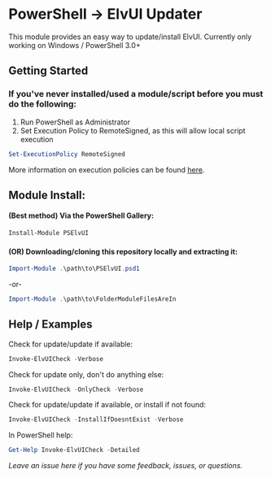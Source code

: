 PowerShell -> ElvUI Updater
======
This module provides an easy way to update/install ElvUI.
Currently only working on Windows / PowerShell 3.0+

## Getting Started
### If you've never installed/used a module/script before you must do the following:

1. Run PowerShell as Administrator
2. Set Execution Policy to RemoteSigned, as this will allow local script execution

```powershell
Set-ExecutionPolicy RemoteSigned
```

More information on execution policies can be found [here](https://docs.microsoft.com/en-us/powershell/module/microsoft.powershell.core/about/about_execution_policies?view=powershell-6).

Module Install: 
------

#### (Best method) Via the PowerShell Gallery:

```powershell
Install-Module PSElvUI
```

#### (OR) Downloading/cloning this repository locally and extracting it:

```powershell
Import-Module .\path\to\PSElvUI.psd1
```
-or-

```powershell
Import-Module .\path\to\FolderModuleFilesAreIn
```

Help / Examples
------

Check for update/update if available:
```powershell
Invoke-ElvUICheck -Verbose
```

Check for update only, don't do anything else:
```powershell
Invoke-ElvUICheck -OnlyCheck -Verbose
```

Check for update/update if available, or install if not found:
```powershell
Invoke-ElvUICheck -InstallIfDoesntExist -Verbose
```

In PowerShell help:

```powershell
Get-Help Invoke-ElvUICheck -Detailed 
```

*Leave an issue here if you have some feedback, issues, or questions.*